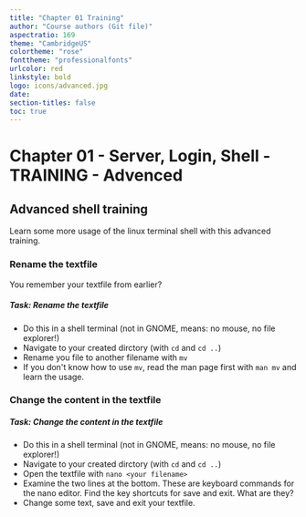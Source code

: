 ```yaml
---
title: "Chapter 01 Training"
author: "Course authors (Git file)"
aspectratio: 169
theme: "CambridgeUS"
colortheme: "rose"
fonttheme: "professionalfonts"
urlcolor: red
linkstyle: bold
logo: icons/advanced.jpg
date:
section-titles: false
toc: true
---
```


# Chapter 01 - Server, Login, Shell - TRAINING - Advenced

## Advanced shell training

Learn some more usage of the linux terminal shell with this advanced training.

### Rename the textfile

You remember your textfile from earlier?

##### Task: Rename the textfile

- Do this in a shell terminal (not in GNOME, means: no mouse, no file explorer!)
- Navigate to your created dirctory (with ```cd``` and ```cd ..```)
- Rename you file to another filename with ```mv```
- If you don't know how to use ```mv```, read the man page first with ```man mv``` and learn the usage.

### Change the content in the textfile

##### Task: Change the content in the textfile

- Do this in a shell terminal (not in GNOME, means: no mouse, no file explorer!)
- Navigate to your created dirctory (with ```cd``` and ```cd ..```)
- Open the textfile with ```nano <your filename>```
- Examine the two lines at the bottom. These are keyboard commands for the nano editor. Find the key shortcuts for save and exit. What are they?
- Change some text, save and exit your textfile.


